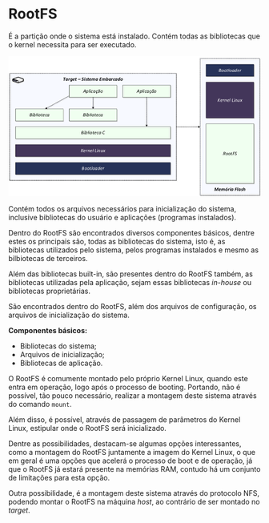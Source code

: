 # RootFS



É a partição onde o sistema está instalado. Contém todas as bibliotecas que o kernel necessita para ser executado. 

![](../.gitbook/assets/image%20%2813%29.png)

Contém todos os arquivos necessários para inicialização do sistema, inclusive bibliotecas do usuário e aplicações \(programas instalados\).

Dentro do RootFS são encontrados diversos componentes básicos, dentre estes os principais são, todas as bibliotecas do sistema, isto é, as bibliotecas utilizados pelo sistema, pelos programas instalados e mesmo as bilbiotecas de terceiros.

Além das bibliotecas built-in, são presentes dentro do RootFS também, as bibliotecas utilizadas pela aplicação, sejam essas bibliotecas _in-house_ ou bibliotecas proprietárias.

São encontrados dentro do RootFS, além dos arquivos de configuração, os arquivos de inicialização do sistema.

**Componentes básicos:**

* Bibliotecas do sistema;
* Arquivos de inicialização;
* Bibliotecas de aplicação.

O RootFS é comumente montado pelo próprio Kernel Linux, quando este entra em operação, logo após o processo de booting. Portando, não é possível, tão pouco necessário, realizar a montagem deste sistema através do comando `mount`. 

Além disso, é possível, através de passagem de parâmetros do Kernel Linux, estipular onde o RootFS será inicializado. 

Dentre as possibilidades, destacam-se algumas opções interessantes, como a montagem do RootFS juntamente a imagem do Kernel Linux, o que em geral é uma opções que acelerá o processo de boot e de operação, já que o RootFS já estará presente na memórias RAM, contudo há um conjunto de limitações para esta opção. 

Outra possibilidade, é a montagem deste sistema através do protocolo NFS, podendo montar o RootFS na máquina _host_, ao contrário de ser montado no _target_.





